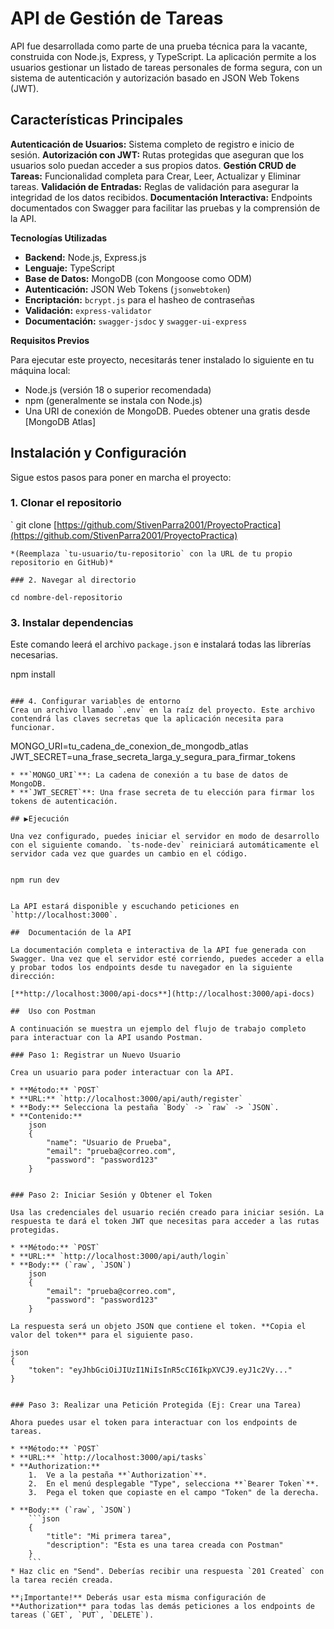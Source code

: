 # API de Gestión de Tareas 

API fue desarrollada como parte de una prueba técnica para la vacante, construida con Node.js, Express, y TypeScript. La aplicación permite a los usuarios gestionar un listado de tareas personales de forma segura, con un sistema de autenticación y autorización basado en JSON Web Tokens (JWT).

## Características Principales

**Autenticación de Usuarios:** Sistema completo de registro e inicio de sesión.
**Autorización con JWT:** Rutas protegidas que aseguran que los usuarios solo puedan acceder a sus propios datos.
**Gestión CRUD de Tareas:** Funcionalidad completa para Crear, Leer, Actualizar y Eliminar tareas.
**Validación de Entradas:** Reglas de validación para asegurar la integridad de los datos recibidos.
**Documentación Interactiva:** Endpoints documentados con Swagger para facilitar las pruebas y la comprensión de la API.

**Tecnologías Utilizadas**

* **Backend:** Node.js, Express.js
* **Lenguaje:** TypeScript
* **Base de Datos:** MongoDB (con Mongoose como ODM)
* **Autenticación:** JSON Web Tokens (`jsonwebtoken`)
* **Encriptación:** `bcrypt.js` para el hasheo de contraseñas
* **Validación:** `express-validator`
* **Documentación:** `swagger-jsdoc` y `swagger-ui-express`

**Requisitos Previos**

Para ejecutar este proyecto, necesitarás tener instalado lo siguiente en tu máquina local:

* Node.js (versión 18 o superior recomendada)
* npm (generalmente se instala con Node.js)
* Una URI de conexión de MongoDB. Puedes obtener una gratis desde [MongoDB Atlas]

##  Instalación y Configuración

Sigue estos pasos para poner en marcha el proyecto:

### 1. Clonar el repositorio
`
git clone [https://github.com/StivenParra2001/ProyectoPractica](https://github.com/StivenParra2001/ProyectoPractica)
```
*(Reemplaza `tu-usuario/tu-repositorio` con la URL de tu propio repositorio en GitHub)*

### 2. Navegar al directorio

cd nombre-del-repositorio
```

### 3. Instalar dependencias
Este comando leerá el archivo `package.json` e instalará todas las librerías necesarias.

npm install
```

### 4. Configurar variables de entorno
Crea un archivo llamado `.env` en la raíz del proyecto. Este archivo contendrá las claves secretas que la aplicación necesita para funcionar.
```
MONGO_URI=tu_cadena_de_conexion_de_mongodb_atlas
JWT_SECRET=una_frase_secreta_larga_y_segura_para_firmar_tokens
```
* **`MONGO_URI`**: La cadena de conexión a tu base de datos de MongoDB.
* **`JWT_SECRET`**: Una frase secreta de tu elección para firmar los tokens de autenticación.

## ▶Ejecución

Una vez configurado, puedes iniciar el servidor en modo de desarrollo con el siguiente comando. `ts-node-dev` reiniciará automáticamente el servidor cada vez que guardes un cambio en el código.


npm run dev


La API estará disponible y escuchando peticiones en `http://localhost:3000`.

##  Documentación de la API

La documentación completa e interactiva de la API fue generada con Swagger. Una vez que el servidor esté corriendo, puedes acceder a ella y probar todos los endpoints desde tu navegador en la siguiente dirección:

[**http://localhost:3000/api-docs**](http://localhost:3000/api-docs)

##  Uso con Postman

A continuación se muestra un ejemplo del flujo de trabajo completo para interactuar con la API usando Postman.

### Paso 1: Registrar un Nuevo Usuario

Crea un usuario para poder interactuar con la API.

* **Método:** `POST`
* **URL:** `http://localhost:3000/api/auth/register`
* **Body:** Selecciona la pestaña `Body` -> `raw` -> `JSON`.
* **Contenido:**
    json
    {
        "name": "Usuario de Prueba",
        "email": "prueba@correo.com",
        "password": "password123"
    }
    

### Paso 2: Iniciar Sesión y Obtener el Token

Usa las credenciales del usuario recién creado para iniciar sesión. La respuesta te dará el token JWT que necesitas para acceder a las rutas protegidas.

* **Método:** `POST`
* **URL:** `http://localhost:3000/api/auth/login`
* **Body:** (`raw`, `JSON`)
    json
    {
        "email": "prueba@correo.com",
        "password": "password123"
    }
    
La respuesta será un objeto JSON que contiene el token. **Copia el valor del token** para el siguiente paso.

json
{
    "token": "eyJhbGciOiJIUzI1NiIsInR5cCI6IkpXVCJ9.eyJ1c2Vy..."
}


### Paso 3: Realizar una Petición Protegida (Ej: Crear una Tarea)

Ahora puedes usar el token para interactuar con los endpoints de tareas.

* **Método:** `POST`
* **URL:** `http://localhost:3000/api/tasks`
* **Authorization:**
    1.  Ve a la pestaña **`Authorization`**.
    2.  En el menú desplegable "Type", selecciona **`Bearer Token`**.
    3.  Pega el token que copiaste en el campo "Token" de la derecha.
        
* **Body:** (`raw`, `JSON`)
    ```json
    {
        "title": "Mi primera tarea",
        "description": "Esta es una tarea creada con Postman"
    }
    ```
* Haz clic en "Send". Deberías recibir una respuesta `201 Created` con la tarea recién creada.

**¡Importante!** Deberás usar esta misma configuración de **Authorization** para todas las demás peticiones a los endpoints de tareas (`GET`, `PUT`, `DELETE`).